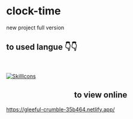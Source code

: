 # clock-time
new project full version


<h2>to used langue 👇👇</h2>
<br/>


[![SkillIcons](https://skillicons.dev/icons?i=html,js)](https://skillicons.dev)<br/>


<h2 align="center">to view online</h2>

https://gleeful-crumble-35b464.netlify.app/